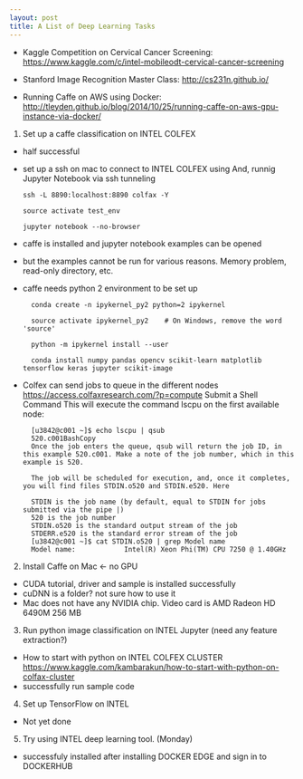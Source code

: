 ```yaml
---
layout: post
title: A List of Deep Learning Tasks
---
```

- Kaggle Competition on Cervical Cancer Screening: https://www.kaggle.com/c/intel-mobileodt-cervical-cancer-screening

- Stanford Image Recognition Master Class: http://cs231n.github.io/

- Running Caffe on AWS using Docker: http://tleyden.github.io/blog/2014/10/25/running-caffe-on-aws-gpu-instance-via-docker/

1. Set up a caffe classification on INTEL COLFEX
- half successful
- set up a ssh on mac to connect to INTEL COLFEX using
    And, runnig Jupyter Notebook via ssh tunneling
    
      ssh -L 8890:localhost:8890 colfax -Y
      
      source activate test_env
      
      jupyter notebook --no-browser
      
- caffe is installed and jupyter notebook examples can be opened
- but the examples cannot be run for various reasons. Memory problem, read-only directory, etc.
- caffe needs python 2 environment to be set up

        conda create -n ipykernel_py2 python=2 ipykernel

        source activate ipykernel_py2    # On Windows, remove the word 'source'

        python -m ipykernel install --user

        conda install numpy pandas opencv scikit-learn matplotlib tensorflow keras jupyter scikit-image
    
- Colfex can send jobs to queue in the different nodes
    https://access.colfaxresearch.com/?p=compute
    Submit a Shell Command
        This will execute the command lscpu on the first available node:

        [u3842@c001 ~]$ echo lscpu | qsub
        520.c001BashCopy
        Once the job enters the queue, qsub will return the job ID, in this example 520.c001. Make a note of the job number, which in this example is 520.

        The job will be scheduled for execution, and, once it completes, you will find files STDIN.o520 and STDIN.e520. Here

        STDIN is the job name (by default, equal to STDIN for jobs submitted via the pipe |)
        520 is the job number
        STDIN.o520 is the standard output stream of the job
        STDERR.e520 is the standard error stream of the job
        [u3842@c001 ~]$ cat STDIN.o520 | grep Model name
        Model name:            Intel(R) Xeon Phi(TM) CPU 7250 @ 1.40GHz



2. Install Caffe on Mac <- no GPU
  - CUDA tutorial, driver and sample is installed successfully
  - cuDNN is a folder? not sure how to use it
  - Mac does not have any NVIDIA chip. Video card is AMD Radeon HD 6490M 256 MB
  
3. Run python image classification on INTEL Jupyter (need any feature extraction?)
  - How to start with python on INTEL COLFEX CLUSTER
    https://www.kaggle.com/kambarakun/how-to-start-with-python-on-colfax-cluster
  - successfully run sample code
  
4. Set up TensorFlow on INTEL
  - Not yet done
  
5. Try using INTEL deep learning tool. (Monday)
  - successfuly installed after installing DOCKER EDGE and sign in to DOCKERHUB
